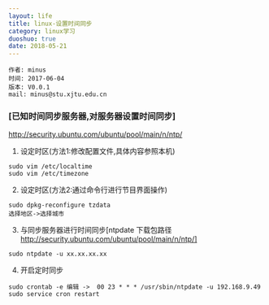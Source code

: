 ```yaml
---
layout: life
title: linux-设置时间同步
category: linux学习
duoshuo: true
date: 2018-05-21
---
```


    作者: minus
    时间: 2017-06-04
    版本: V0.0.1
    mail: minus@stu.xjtu.edu.cn


<!-- more -->

### [已知时间同步服务器,对服务器设置时间同步]
http://security.ubuntu.com/ubuntu/pool/main/n/ntp/
1. 设定时区(方法1:修改配置文件,具体内容参照本机)
```
sudo vim /etc/localtime
sudo vim /etc/timezone
```
2. 设定时区(方法2:通过命令行进行节目界面操作)
```apple js
sudo dpkg-reconfigure tzdata
选择地区->选择城市
```
3. 与同步服务器进行时间同步[ntpdate 下载包路径 http://security.ubuntu.com/ubuntu/pool/main/n/ntp/]
```apple js
sudo ntpdate -u xx.xx.xx.xx
```
4. 开启定时同步
```apple js
sudo crontab -e 编辑 ->  00 23 * * * /usr/sbin/ntpdate -u 192.168.9.49
sudo service cron restart
```